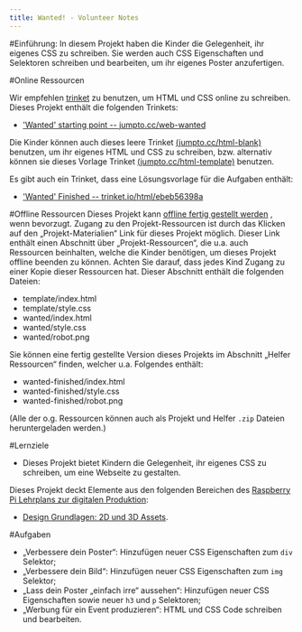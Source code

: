 ```yaml
---
title: Wanted! - Volunteer Notes 
---
```


#Einführung:
In diesem Projekt haben die Kinder die Gelegenheit, ihr eigenes CSS zu schreiben. Sie werden auch CSS Eigenschaften und Selektoren schreiben und bearbeiten, um ihr eigenes Poster anzufertigen.

#Online Ressourcen

Wir empfehlen [trinket](https://trinket.io/) zu benutzen, um HTML und CSS online zu schreiben. Dieses Projekt enthält die folgenden Trinkets:

+ ['Wanted' starting point -- jumpto.cc/web-wanted](http://jumpto.cc/web-wanted)

Die Kinder können auch dieses leere Trinket [(jumpto.cc/html-blank)](http://jumpto.cc/html-blank) benutzen, um ihr eigenes HTML und CSS zu schreiben, bzw. alternativ können sie dieses Vorlage Trinket [(jumpto.cc/html-template)](http://jumpto.cc/html-template) benutzen.

Es gibt auch ein Trinket, dass eine Lösungsvorlage für die Aufgaben enthält:

+ ['Wanted' Finished -- trinket.io/html/ebeb56398a](https://trinket.io/html/ebeb56398a)

#Offline Ressourcen
Dieses Projekt kann [offline fertig gestellt werden](https://www.codeclubprojects.org/en-GB/resources/webdev-working-offline/) , wenn bevorzugt. Zugang zu den Projekt-Ressourcen ist durch das Klicken auf den „Projekt-Materialien“ Link für dieses Projekt möglich. Dieser Link enthält einen Abschnitt über „Projekt-Ressourcen“, die u.a. auch Ressourcen beinhalten, welche die Kinder benötigen, um dieses Projekt offline beenden zu können. Achten Sie darauf, dass jedes Kind Zugang zu einer Kopie dieser Ressourcen hat. Dieser Abschnitt enthält die folgenden Dateien:

+ template/index.html
+ template/style.css
+ wanted/index.html
+ wanted/style.css
+ wanted/robot.png

Sie können eine fertig gestellte Version dieses Projekts im Abschnitt „Helfer Ressourcen“ finden, welcher u.a. Folgendes enthält:

+ wanted-finished/index.html
+ wanted-finished/style.css
+ wanted-finished/robot.png

(Alle der o.g. Ressourcen können auch als Projekt und Helfer `.zip` Dateien heruntergeladen werden.)

#Lernziele
+ Dieses Projekt bietet Kindern die Gelegenheit, ihr eigenes CSS zu schreiben, um eine Webseite zu gestalten.

Dieses Projekt deckt Elemente aus den folgenden Bereichen des [Raspberry Pi Lehrplans zur digitalen Produktion](http://rpf.io/curriculum):

+ [Design Grundlagen: 2D und 3D Assets](https://www.raspberrypi.org/curriculum/design/creator).

#Aufgaben
+ „Verbessere dein Poster“: Hinzufügen neuer CSS Eigenschaften zum `div` Selektor;
+ „Verbessere dein Bild“: Hinzufügen neuer CSS Eigenschaften zum `img` Selektor;
+ „Lass dein Poster „einfach irre“ aussehen“:  Hinzufügen neuer CSS Eigenschaften sowie neuer `h3` und `p` Selektoren;
+ „Werbung für ein Event produzieren“:  HTML und CSS Code schreiben und bearbeiten.
